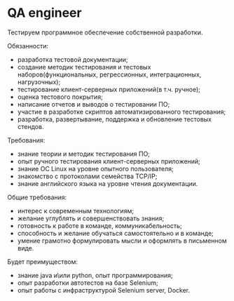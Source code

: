QA engineer
===========

Тестируем программное обеспечение собственной разработки.

Обязанности:
  * разработка тестовой документации;
  * создание методик тестирования и тестовых наборов(функциональных, регрессионных, интеграционных, нагрузочных);
  * тестирование клиент-серверных приложений(в т.ч. ручное);
  * оценка тестового покрытия;
  * написание отчетов и выводов о тестировании ПО;
  * участие в разработке скриптов автоматизированного тестирования;
  * разработка, развертывание, поддержка и обновление тестовых стендов.

Требования:
  * знание теории и методик тестирования ПО;
  * опыт ручного тестирования клиент-серверных приложений;
  * знание ОС Linux на уровне опытного пользователя;
  * знакомство с протоколами семейства TCP/IP;
  * знание английского языка на уровне чтения документации.

Общие требования:
  * интерес к современным технологиям;
  * желание углублять и совершенствовать знания;
  * готовность к работе в команде, коммуникабельность;
  * способность и желание обучаться самостоятельно и в команде;
  * умение грамотно формулировать мысли и оформлять в письменном виде.

Будет преимуществом:
  * знание java и\или python, опыт программирования;
  * опыт разработки автотестов на базе Selenium;
  * опыт работы с инфраструктурой Selenium server, Docker.
